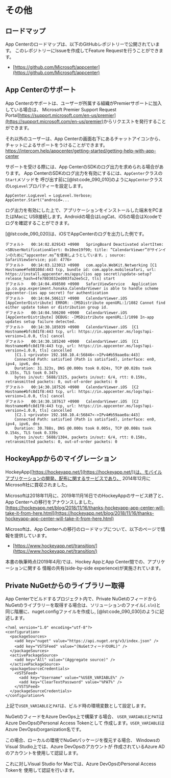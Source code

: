 # その他

## ロードマップ

App Centerのロードマップは、以下のGitHubレポジトリーで公開されています。
このレポジトリーにIssueを作成してFeature Requestを行うことができます。

- [https://github.com/Microsoft/appcenter](https://github.com/Microsoft/appcenter)

## App Centerのサポート

App Centerのサポートは、ユーザーが所属する組織がPremierサポートに加入している場合は、
Microsoft Premier Support Request Portal<span class="footnote">[https://support.microsoft.com/en-us/premier](https://support.microsoft.com/en-us/premier)</span>からリクエストを発行することができます。

それ以外のユーザーは、App Centerの画面右下にあるチャットアイコンから、チャットによるサポートをうけることができます。<span class="footnote">https://intercom.help/appcenter/getting-started/getting-help-with-app-center</span>

サポートを受ける際には、App CenterのSDKのログ出力を求められる場合があります。
App CenterのSDKのログ出力を有効にするには、`AppCenter`クラスの`Start`メソッドを
呼び出す前に[@lst:code_090_010]のように`AppCenter`クラスの`LogLevel`プロパティーを設定します。

```{#lst:code_090_010 caption="ログレベルの設定"}
AppCenter.LogLevel = LogLevel.Verbose;
AppCenter.Start("android=...
```

ログ出力を有効にした上で、アプリケーションをインストールした端末をPCまたはMacに
USB接続します。Androidの場合はLogCat、iOSの場合はXcodeでログを確認することができます。

[@lst:code_090_020]は、iOSでAppCenterのログを出力した例です。

```{#lst:code_090_020 caption="AppCenterのログ出力"}
デフォルト	00:14:02.829143 +0900	SpringBoard	Deactivated alertItem: <SBUserNotificationAlert: 0x10ee19f90; title: “CalendarViewer”がサインインのために“appcenter.ms”を使用しようとしています。; source: SafariViewService; pid: 4776>
デフォルト	00:14:03.123013 +0900	com.apple.WebKit.Networking	[C1 Hostname#fe80108d:443 tcp, bundle id: com.apple.mobilesafari, url: https://install.appcenter.ms/apps/(ios app secret)/update-setup?release_hash=4fe7803032ed003fa2ee5c2, tls] start
デフォルト	00:14:04.498500 +0900	SafariViewService	Application jp.co.gxp.experiment.honaka.CalendarViewer is able to handle scheme appcenter-(ios app secret) for authentication
デフォルト	00:14:04.506117 +0900	CalendarViewer.iOS	[AppCenterDistribute] ERROR: -[MSDistribute openURL:]/1082 Cannot find either update token or distribution group id.
デフォルト	00:14:04.506200 +0900	CalendarViewer.iOS	[AppCenterDistribute] DEBUG: -[MSDistribute openURL:]/1098 In-app updates setup failure detected.
デフォルト	00:14:30.185039 +0900	CalendarViewer.iOS	[C1 Hostname#bfc8d1f8:443 tcp, url: https://in.appcenter.ms/logs?api-version=1.0.0, tls] cancel
デフォルト	00:14:30.185240 +0900	CalendarViewer.iOS	[C1 Hostname#bfc8d1f8:443 tcp, url: https://in.appcenter.ms/logs?api-version=1.0.0, tls] cancelled
	[C1.1 <private> 192.168.10.4:56846<->IPv4#b59aae0a:443]
	Connected Path: satisfied (Path is satisfied), interface: en0, ipv4, ipv6, dns
	Duration: 31.323s, DNS @0.000s took 0.024s, TCP @0.028s took 0.155s, TLS took 0.347s
	bytes in/out: 5688/1325, packets in/out: 6/4, rtt: 0.159s, retransmitted packets: 0, out-of-order packets: 0
デフォルト	00:14:30.187526 +0900	CalendarViewer.iOS	[C2 Hostname#bfc8d1f8:443 tcp, url: https://in.appcenter.ms/logs?api-version=1.0.0, tls] cancel
デフォルト	00:14:30.187617 +0900	CalendarViewer.iOS	[C2 Hostname#bfc8d1f8:443 tcp, url: https://in.appcenter.ms/logs?api-version=1.0.0, tls] cancelled
	[C2.1 <private> 192.168.10.4:56847<->IPv4#b59aae0a:443]
	Connected Path: satisfied (Path is satisfied), interface: en0, ipv4, ipv6, dns
	Duration: 30.788s, DNS @0.000s took 0.005s, TCP @0.008s took 0.154s, TLS took 0.339s
	bytes in/out: 5688/1304, packets in/out: 6/4, rtt: 0.158s, retransmitted packets: 0, out-of-order packets: 0
```


## HockeyAppからのマイグレーション

HockeyApp([https://hockeyapp.net/](https://hockeyapp.net/))は、モバイルアプリケーションの開発、配布に関するサービスであり、
2014年12月にMicrosoft社に買収されました。

Microsoftは2018年11月に、2019年11月16日でのHockeyAppのサービス終了と、App Centerへの移行をアナウンスしました。 <span class="footnote">[https://hockeyapp.net/blog/2018/11/16/thanks-hockeyapp-app-center-will-take-it-from-here.html](https://hockeyapp.net/blog/2018/11/16/thanks-hockeyapp-app-center-will-take-it-from-here.html)</span>

Microsoftは、App Centerへの移行のロードマップについて、以下のページで情報を提供しています。

- [https://www.hockeyapp.net/transition/](https://www.hockeyapp.net/transition/)

本書の執筆時点(2019年4月)では、Hockey AppとApp Center間での、アプリケーションに関する
情報の共有(side-by-side experience)が実施されています。

## Private NuGetからのライブラリー取得

App Centerでビルドするプロジェクト内で、Private NuGetのフィードから
NuGetのライブラリーを取得する場合は、ソリューションのファイル(`.sln`)と
同じ階層に、nuget.configファイルを作成し,
[@lst:code_090_030]のように記述します。

```{#lst:code_090_030 caption="nuget.config"}
<?xml version="1.0" encoding="utf-8"?>
<configuration>
  <packageSources>
    <add key="nuget" value="https://api.nuget.org/v3/index.json" />
    <add key="VSTSFeed" value="(NuGetフィードのURL)" />
  </packageSources>
  <activePackageSource>
    <add key="All" value="(Aggregate source)" />
  </activePackageSource>
  <packageSourceCredentials>
    <VSTSFeed>
      <add key="Username" value="%USER_VARIABLE%" />      
      <add key="ClearTextPassword" value="%PAT%" />
    </VSTSFeed>
  </packageSourceCredentials>
</configuration>%
```

上記で`USER_VARIABLE`と`PAT`は、ビルド時の環境変数として設定します。

NuGetのフィードをAzure DevOps上で構築する場合、
`USER_VARIABLE`と`PAT`はAzure DevOpsのPersonal Access Tokenとして
作成します。`USER_VARIABLE`はAzure DevOpsのorganization名です。

この場合、ローカルの環境でNuGetパッケージを復元する場合、
WindowsのVisual Studio上では、Azure DevOpsのアカウントが
作成されているAzure ADのアカウントを使用して認証します。

これに対しVisual Studio for Macでは、Azure DevOpsのPersonal Access Tokenを
使用して認証を行います。
